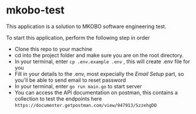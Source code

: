 # mkobo-test
This application is a solution to MKOBO software engineering test.

To start this application, perform the following step in order

- Clone this repo to your machine
- cd into the project folder and make sure you are on the root directory.
- In your terminal, enter `cp .env.example .env` , this will create .env file for you
- Fill in your details to the .env, most expecially the *Email Setup* part, so you'll be able to send email to reset password
- In your terminal, enter `go run main.go` to start server
- You can access the API documentation on postman, this contains a collection to test the endpoints here `https://documenter.getpostman.com/view/947913/SzzehgDD`
